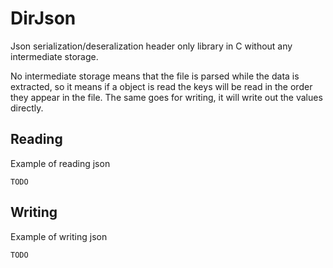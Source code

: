 # DirJson
Json serialization/deseralization header only library in C without any intermediate storage. 

No intermediate storage means that the file is parsed while the data is extracted, so it means 
if a object is read the keys will be read in the order they appear in the file. The same goes for
writing, it will write out the values directly. 

## Reading
Example of reading json

```
TODO
```

## Writing
Example of writing json

```
TODO
```
